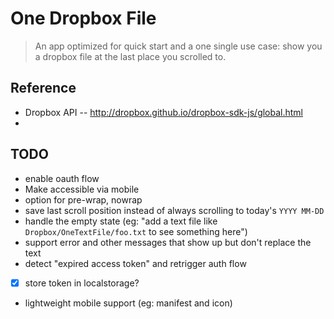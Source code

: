 # One Dropbox File

> An app optimized for quick start and a one single use case: show you a dropbox file at the last place you scrolled to.

## Reference

* Dropbox API -- http://dropbox.github.io/dropbox-sdk-js/global.html
* 

## TODO

* enable oauth flow
* Make accessible via mobile
* option for pre-wrap, nowrap
* save last scroll position instead of always scrolling to today's `YYYY MM-DD`
* handle the empty state (eg: "add a text file like `Dropbox/OneTextFile/foo.txt` to see something here")
* support error and other messages that show up but don't replace the text
* detect "expired access token" and retrigger auth flow
- [x] store token in localstorage?
* lightweight mobile support (eg: manifest and icon)
